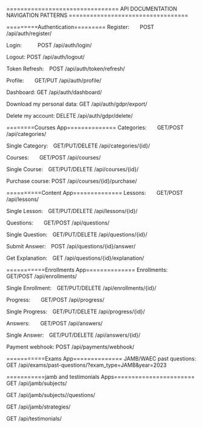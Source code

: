 ================================ API DOCUMENTATION NAVIGATION PATTERNS ==================================

=========Authentication=========
Register:  POST /api/auth/register/

Login:   POST /api/auth/login/

Logout: POST /api/auth/logout/

Token Refresh: POST /api/auth/token/refresh/

Profile:  GET/PUT /api/auth/profile/

Dashboard: GET /api/auth/dashboard/

Download my personal data: GET /api/auth/gdpr/export/

Delete my account: DELETE /api/auth/gdpr/delete/ 


========Courses App==============
Categories:  GET/POST /api/categories/

Single Category: GET/PUT/DELETE /api/categories/{id}/

Courses:  GET/POST /api/courses/

Single Course: GET/PUT/DELETE /api/courses/{id}/

Purchase course: POST /api/courses/{id}/purchase/


==========Content App==============
Lessons:  GET/POST /api/lessons/

Single Lesson: GET/PUT/DELETE /api/lessons/{id}/

Questions:  GET/POST /api/questions/

Single Question: GET/PUT/DELETE /api/questions/{id}/

Submit Answer: POST /api/questions/{id}/answer/

Get Explanation: GET /api/questions/{id}/explanation/


===========Enrollments App==============
Enrollments: GET/POST /api/enrollments/

Single Enrollment: GET/PUT/DELETE /api/enrollments/{id}/

Progress:  GET/POST /api/progress/

Single Progress: GET/PUT/DELETE /api/progress/{id}/

Answers:  GET/POST /api/answers/

Single Answer: GET/PUT/DELETE /api/answers/{id}/

Payment webhook: POST /api/payments/webhook/


===========Exams App==============
JAMB/WAEC past questions: GET /api/exams/past-questions/?exam_type=JAMB&year=2023

===========jamb and testimonials Apps=======================
GET /api/jamb/subjects/

GET /api/jamb/subjects/<slug>/questions/

GET /api/jamb/strategies/

GET /api/testimonials/